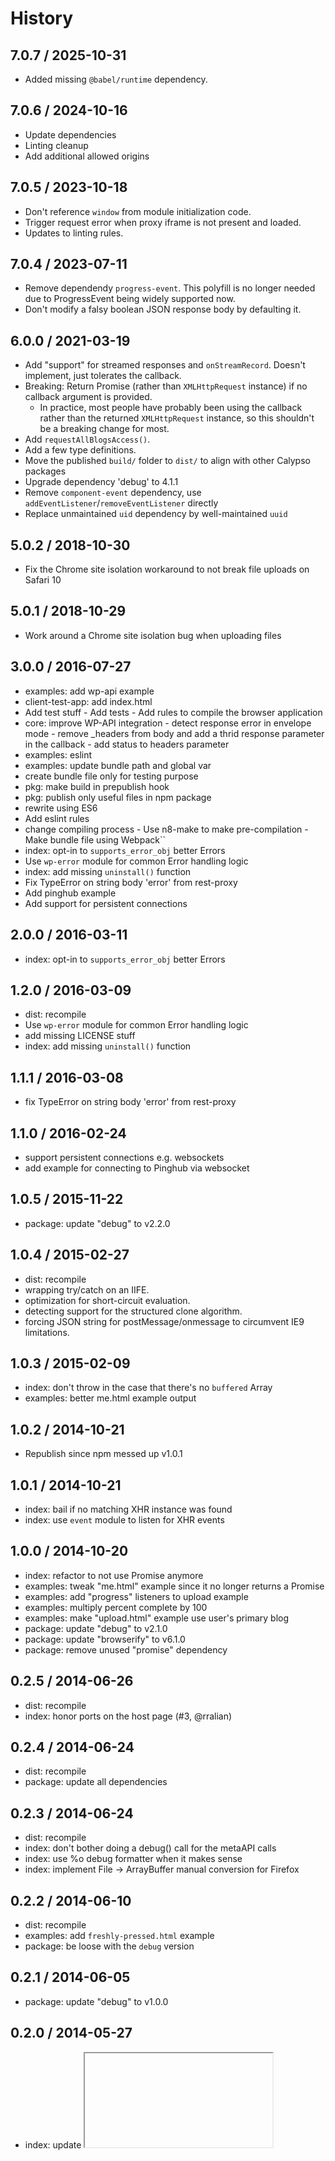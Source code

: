 # History

## 7.0.7 / 2025-10-31

- Added missing `@babel/runtime` dependency.

## 7.0.6 / 2024-10-16

- Update dependencies
- Linting cleanup
- Add additional allowed origins

## 7.0.5 / 2023-10-18

- Don't reference `window` from module initialization code.
- Trigger request error when proxy iframe is not present and loaded.
- Updates to linting rules.

## 7.0.4 / 2023-07-11

- Remove dependendy `progress-event`. This polyfill is no longer needed due to ProgressEvent being widely supported now.
- Don't modify a falsy boolean JSON response body by defaulting it.

## 6.0.0 / 2021-03-19

- Add "support" for streamed responses and `onStreamRecord`. Doesn't implement, just tolerates the callback.
- Breaking: Return Promise (rather than `XMLHttpRequest` instance) if no callback argument is provided.
  - In practice, most people have probably been using the callback rather than the returned `XMLHttpRequest` instance, so this shouldn't be a breaking change for most.
- Add `requestAllBlogsAccess()`.
- Add a few type definitions.
- Move the published `build/` folder to `dist/` to align with other Calypso packages
- Upgrade dependency 'debug' to 4.1.1
- Remove `component-event` dependency, use `addEventListener`/`removeEventListener` directly
- Replace unmaintained `uid` dependency by well-maintained `uuid`

## 5.0.2 / 2018-10-30

- Fix the Chrome site isolation workaround to not break file uploads on Safari 10

## 5.0.1 / 2018-10-29

- Work around a Chrome site isolation bug when uploading files

## 3.0.0 / 2016-07-27

- examples: add wp-api example
- client-test-app: add index.html
- Add test stuff - Add tests - Add rules to compile the browser application
- core: improve WP-API integration - detect response error in envelope mode - remove \_headers from body and add a thrid response parameter in the callback - add status to headers parameter
- examples: eslint
- examples: update bundle path and global var
- create bundle file only for testing purpose
- pkg: make build in prepublish hook
- pkg: publish only useful files in npm package
- rewrite using ES6
- Add eslint rules
- change compiling process - Use n8-make to make pre-compilation - Make bundle file using Webpack``
- index: opt-in to `supports_error_obj` better Errors
- Use `wp-error` module for common Error handling logic
- index: add missing `uninstall()` function
- Fix TypeError on string body 'error' from rest-proxy
- Add pinghub example
- Add support for persistent connections

## 2.0.0 / 2016-03-11

- index: opt-in to `supports_error_obj` better Errors

## 1.2.0 / 2016-03-09

- dist: recompile
- Use `wp-error` module for common Error handling logic
- add missing LICENSE stuff
- index: add missing `uninstall()` function

## 1.1.1 / 2016-03-08

- fix TypeError on string body 'error' from rest-proxy

## 1.1.0 / 2016-02-24

- support persistent connections e.g. websockets
- add example for connecting to Pinghub via websocket

## 1.0.5 / 2015-11-22

- package: update "debug" to v2.2.0

## 1.0.4 / 2015-02-27

- dist: recompile
- wrapping try/catch on an IIFE.
- optimization for short-circuit evaluation.
- detecting support for the structured clone algorithm.
- forcing JSON string for postMessage/onmessage to circumvent IE9 limitations.

## 1.0.3 / 2015-02-09

- index: don't throw in the case that there's no `buffered` Array
- examples: better me.html example output

## 1.0.2 / 2014-10-21

- Republish since npm messed up v1.0.1

## 1.0.1 / 2014-10-21

- index: bail if no matching XHR instance was found
- index: use `event` module to listen for XHR events

## 1.0.0 / 2014-10-20

- index: refactor to not use Promise anymore
- examples: tweak "me.html" example since it no longer returns a Promise
- examples: add "progress" listeners to upload example
- examples: multiply percent complete by 100
- examples: make "upload.html" example use user's primary blog
- package: update "debug" to v2.1.0
- package: update "browserify" to v6.1.0
- package: remove unused "promise" dependency

## 0.2.5 / 2014-06-26

- dist: recompile
- index: honor ports on the host page (#3, @rralian)

## 0.2.4 / 2014-06-24

- dist: recompile
- package: update all dependencies

## 0.2.3 / 2014-06-24

- dist: recompile
- index: don't bother doing a debug() call for the metaAPI calls
- index: use %o debug formatter when it makes sense
- index: implement File -> ArrayBuffer manual conversion for Firefox

## 0.2.2 / 2014-06-10

- dist: recompile
- examples: add `freshly-pressed.html` example
- package: be loose with the `debug` version

## 0.2.1 / 2014-06-05

- package: update "debug" to v1.0.0

## 0.2.0 / 2014-05-27

- index: update <iframe> "src" URL
- examples: fix <script> tag src location

## 0.1.1 / 2014-05-12

- examples: add `upload.html` example
- index: rename `res` variable to `body`
- index: bind to iframe "load" event before setting `.src`

## 0.1.0 / 2014-04-22

- initial release
